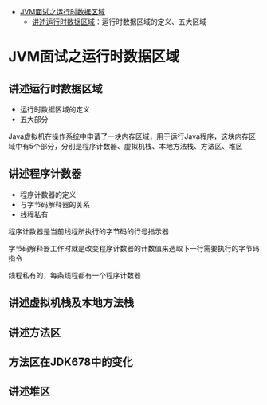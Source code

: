 - [JVM面试之运行时数据区域](#JVM面试之运行时数据区域)
  - [讲述运行时数据区域](#讲述运行时数据区域)：运行时数据区域的定义、五大区域

# JVM面试之运行时数据区域

## 讲述运行时数据区域

- 运行时数据区域的定义
- 五大部分

Java虚拟机在操作系统中申请了一块内存区域，用于运行Java程序，这块内存区域中有5个部分，分别是程序计数器、虚拟机栈、本地方法栈、方法区、堆区

## 讲述程序计数器

- 程序计数器的定义
- 与字节码解释器的关系
- 线程私有

程序计数器是当前线程所执行的字节码的行号指示器

字节码解释器工作时就是改变程序计数器的计数值来选取下一行需要执行的字节码指令

线程私有的，每条线程都有一个程序计数器

## 讲述虚拟机栈及本地方法栈

## 讲述方法区

## 方法区在JDK678中的变化

## 讲述堆区

